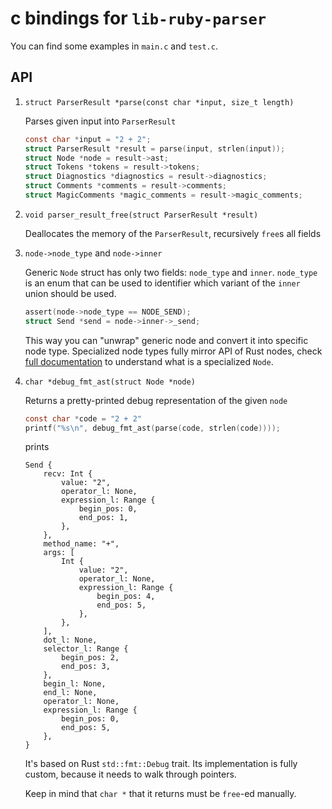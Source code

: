 # c bindings for `lib-ruby-parser`

You can find some examples in `main.c` and `test.c`.

## API

1. `struct ParserResult *parse(const char *input, size_t length)`

    Parses given input into `ParserResult`

    ```c
    const char *input = "2 + 2";
    struct ParserResult *result = parse(input, strlen(input));
    struct Node *node = result->ast;
    struct Tokens *tokens = result->tokens;
    struct Diagnostics *diagnostics = result->diagnostics;
    struct Comments *comments = result->comments;
    struct MagicComments *magic_comments = result->magic_comments;
    ```
2. `void parser_result_free(struct ParserResult *result)`

    Deallocates the memory of the `ParserResult`, recursively `free`s all fields

3. `node->node_type` and `node->inner`

    Generic `Node` struct has only two fields: `node_type` and `inner`.
    `node_type` is an enum that can be used to identifier which variant of the `inner` union should be used.

    ```c
    assert(node->node_type == NODE_SEND);
    struct Send *send = node->inner->_send;
    ```

    This way you can "unwrap" generic node and convert it into specific node type.
    Specialized node types fully mirror API of Rust nodes, check [full documentation](https://docs.rs/lib-ruby-parser) to understand what is a specialized `Node`.

4. `char *debug_fmt_ast(struct Node *node)`

    Returns a pretty-printed debug representation of the given `node`

    ```c
    const char *code = "2 + 2"
    printf("%s\n", debug_fmt_ast(parse(code, strlen(code))));
    ```

    prints

    ```
    Send {
        recv: Int {
            value: "2",
            operator_l: None,
            expression_l: Range {
                begin_pos: 0,
                end_pos: 1,
            },
        },
        method_name: "+",
        args: [
            Int {
                value: "2",
                operator_l: None,
                expression_l: Range {
                    begin_pos: 4,
                    end_pos: 5,
                },
            },
        ],
        dot_l: None,
        selector_l: Range {
            begin_pos: 2,
            end_pos: 3,
        },
        begin_l: None,
        end_l: None,
        operator_l: None,
        expression_l: Range {
            begin_pos: 0,
            end_pos: 5,
        },
    }
    ```

    It's based on Rust `std::fmt::Debug` trait. Its implementation is fully custom, because it needs to walk through pointers.

    Keep in mind that `char *` that it returns must be `free`-ed manually.
